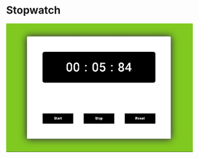# Stopwatch
![Демонстрация](https://github.com/AlexBirin/Stopwatch/blob/main/%D0%A1%D0%B5%D0%BA%D1%83%D0%BD%D0%B4%D0%BE%D0%BC%D0%B5%D1%80.JPG)
